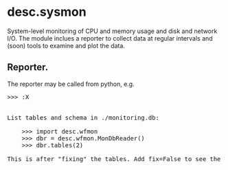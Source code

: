# desc.sysmon
System-level monitoring of CPU and memory usage and disk and network I/O.
The module inclues a reporter to collect data at regular intervals and
(soon) tools to examine and plot the data.

## Reporter.

The reporter may be called from python, e.g.
<pre>
>>> :X


List tables and schema in ./monitoring.db:

    >>> import desc.wfmon
    >>> dbr = desc.wfmon.MonDbReader()
    >>> dbr.tables(2)
    
This is after "fixing" the tables. Add fix=False to see the raw tables.
